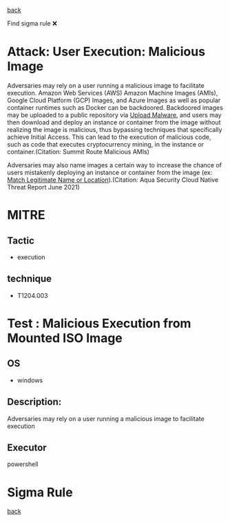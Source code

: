 
[back](../index.md)

Find sigma rule :x: 

# Attack: User Execution: Malicious Image 

Adversaries may rely on a user running a malicious image to facilitate execution. Amazon Web Services (AWS) Amazon Machine Images (AMIs), Google Cloud Platform (GCP) Images, and Azure Images as well as popular container runtimes such as Docker can be backdoored. Backdoored images may be uploaded to a public repository via [Upload Malware](https://attack.mitre.org/techniques/T1608/001), and users may then download and deploy an instance or container from the image without realizing the image is malicious, thus bypassing techniques that specifically achieve Initial Access. This can lead to the execution of malicious code, such as code that executes cryptocurrency mining, in the instance or container.(Citation: Summit Route Malicious AMIs)

Adversaries may also name images a certain way to increase the chance of users mistakenly deploying an instance or container from the image (ex: [Match Legitimate Name or Location](https://attack.mitre.org/techniques/T1036/005)).(Citation: Aqua Security Cloud Native Threat Report June 2021)

# MITRE
## Tactic
  - execution


## technique
  - T1204.003


# Test : Malicious Execution from Mounted ISO Image
## OS
  - windows


## Description:
Adversaries may rely on a user running a malicious image to facilitate execution

## Executor
powershell

# Sigma Rule


[back](../index.md)
